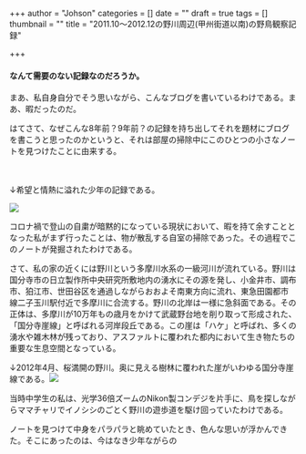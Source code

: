 +++
author = "Johson"
categories = []
date = ""
draft = true
tags = []
thumbnail = ""
title = "2011.10～2012.12の野川周辺(甲州街道以南)の野鳥観察記録"

+++
#### なんて需要のない記録なのだろうか。

まあ、私自身自分でそう思いながら、こんなブログを書いているわけである。まあ、暇だったのだ。

はてさて、なぜこんな8年前？9年前？の記録を持ち出してそれを題材にブログを書こうと思ったのかというと、それは部屋の掃除中にこのひとつの小さなノートを見つけたことに由来する。

　

↓希望と情熱に溢れた少年の記録である。

![](/img/DSCN1797.JPG)

コロナ禍で登山の自粛が暗黙的になっている現状において、暇を持て余すこととなった私がまず行ったことは、物が散乱する自室の掃除であった。その過程でこのノートが発掘されたわけである。

さて、私の家の近くには野川という多摩川水系の一級河川が流れている。野川は国分寺市の日立製作所中央研究所敷地内の湧水にその源を発し、小金井市、調布市、狛江市、世田谷区を通過しながらおおよそ南東方向に流れ、東急田園都市線二子玉川駅付近で多摩川に合流する。野川の北岸は一様に急斜面である。その正体は、多摩川が10万年もの歳月をかけて武蔵野台地を削り取って形成された、「国分寺崖線」と呼ばれる河岸段丘である。この崖は「ハケ」と呼ばれ、多くの湧水や雑木林が残っており、アスファルトに覆われた都内において生き物たちの重要な生息空間となっている。

↓2012年4月、桜満開の野川。奥に見える樹林に覆われた崖がいわゆる国分寺崖線である。![](/img/kokubunjigaisensakuranogawa201204.jpeg)

当時中学生の私は、光学36倍ズームのNikon製コンデジを片手に、鳥を探しながらママチャリでイノシシのごとく野川の遊歩道を駆け回っていたわけである。

ノートを見つけて中身をパラパラと眺めていたとき、色んな思いが浮かんできた。そこにあったのは、今はなき少年ながらの